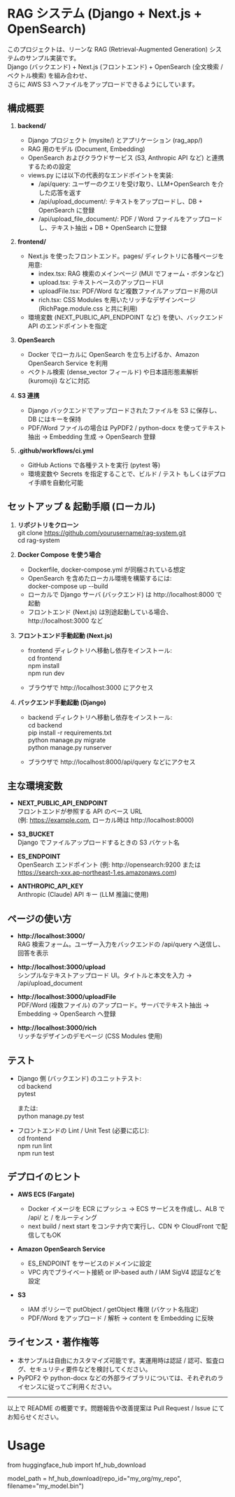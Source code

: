 # RAG システム (Django + Next.js + OpenSearch)

このプロジェクトは、リーンな RAG (Retrieval-Augmented Generation) システムのサンプル実装です。  
Django (バックエンド) + Next.js (フロントエンド) + OpenSearch (全文検索 / ベクトル検索) を組み合わせ、  
さらに AWS S3 へファイルをアップロードできるようにしています。

## 構成概要

1. **backend/**  
   - Django プロジェクト (mysite/) とアプリケーション (rag_app/)  
   - RAG 用のモデル (Document, Embedding)  
   - OpenSearch およびクラウドサービス (S3, Anthropic API など) と連携するための設定  
   - views.py には以下の代表的なエンドポイントを実装:  
     - /api/query: ユーザーのクエリを受け取り、LLM+OpenSearch を介した応答を返す  
     - /api/upload_document/: テキストをアップロードし、DB + OpenSearch に登録  
     - /api/upload_file_document/: PDF / Word ファイルをアップロードし、テキスト抽出 + DB + OpenSearch に登録  

2. **frontend/**  
   - Next.js を使ったフロントエンド。pages/ ディレクトリに各種ページを用意:  
     - index.tsx: RAG 検索のメインページ (MUI でフォーム・ボタンなど)  
     - upload.tsx: テキストベースのアップロードUI  
     - uploadFile.tsx: PDF/Word など複数ファイルアップロード用のUI  
     - rich.tsx: CSS Modules を用いたリッチなデザインページ (RichPage.module.css と共に利用)  
   - 環境変数 (NEXT_PUBLIC_API_ENDPOINT など) を使い、バックエンド API のエンドポイントを指定  

3. **OpenSearch**  
   - Docker でローカルに OpenSearch を立ち上げるか、Amazon OpenSearch Service を利用  
   - ベクトル検索 (dense_vector フィールド) や日本語形態素解析 (kuromoji) などに対応  

4. **S3 連携**  
   - Django バックエンドでアップロードされたファイルを S3 に保存し、DB にはキーを保持  
   - PDF/Word ファイルの場合は PyPDF2 / python-docx を使ってテキスト抽出 → Embedding 生成 → OpenSearch 登録  

5. **.github/workflows/ci.yml**  
   - GitHub Actions で各種テストを実行 (pytest 等)  
   - 環境変数や Secrets を指定することで、ビルド / テスト もしくはデプロイ手順を自動化可能  

## セットアップ & 起動手順 (ローカル)

1. **リポジトリをクローン**  
   git clone https://github.com/yourusername/rag-system.git  
   cd rag-system  

2. **Docker Compose を使う場合**  
   - Dockerfile, docker-compose.yml が同梱されている想定  
   - OpenSearch を含めたローカル環境を構築するには:  
     docker-compose up --build  
   - ローカルで Django サーバ (バックエンド) は http://localhost:8000 で起動  
   - フロントエンド (Next.js) は別途起動している場合、http://localhost:3000 など  

3. **フロントエンド手動起動 (Next.js)**  
   - frontend ディレクトリへ移動し依存をインストール:  
     cd frontend  
     npm install  
     npm run dev  

   - ブラウザで http://localhost:3000 にアクセス  

4. **バックエンド手動起動 (Django)**  
   - backend ディレクトリへ移動し依存をインストール:  
     cd backend  
     pip install -r requirements.txt  
     python manage.py migrate  
     python manage.py runserver  

   - ブラウザで http://localhost:8000/api/query などにアクセス  

## 主な環境変数

- **NEXT_PUBLIC_API_ENDPOINT**  
  フロントエンドが参照する API のベース URL  
  (例: https://example.com, ローカル時は http://localhost:8000)

- **S3_BUCKET**  
  Django でファイルアップロードするときの S3 バケット名  

- **ES_ENDPOINT**  
  OpenSearch エンドポイント (例: http://opensearch:9200 または https://search-xxx.ap-northeast-1.es.amazonaws.com)

- **ANTHROPIC_API_KEY**  
  Anthropic (Claude) API キー (LLM 推論に使用)

## ページの使い方

- **http://localhost:3000/**  
  RAG 検索フォーム。ユーザー入力をバックエンドの /api/query へ送信し、回答を表示  

- **http://localhost:3000/upload**  
  シンプルなテキストアップロード UI。タイトルと本文を入力 → /api/upload_document  

- **http://localhost:3000/uploadFile**  
  PDF/Word (複数ファイル) のアップロード。サーバでテキスト抽出 → Embedding → OpenSearch へ登録  

- **http://localhost:3000/rich**  
  リッチなデザインのデモページ (CSS Modules 使用)

## テスト

- Django 側 (バックエンド) のユニットテスト:  
  cd backend  
  pytest  

  または:  
  python manage.py test  

- フロントエンドの Lint / Unit Test (必要に応じ):  
  cd frontend  
  npm run lint  
  npm run test  

## デプロイのヒント

- **AWS ECS (Fargate)**  
  - Docker イメージを ECR にプッシュ → ECS サービスを作成し、ALB で /api/ と / をルーティング  
  - next build / next start をコンテナ内で実行し、CDN や CloudFront で配信してもOK  

- **Amazon OpenSearch Service**  
  - ES_ENDPOINT をサービスのドメインに設定  
  - VPC 内でプライベート接続 or IP-based auth / IAM SigV4 認証などを設定  

- **S3**  
  - IAM ポリシーで putObject / getObject 権限 (バケット名指定)  
  - PDF/Word をアップロード / 解析 → content を Embedding に反映  

## ライセンス・著作権等

- 本サンプルは自由にカスタマイズ可能です。実運用時は認証 / 認可、監査ログ、セキュリティ要件などを検討してください。  
- PyPDF2 や python-docx などの外部ライブラリについては、それぞれのライセンスに従ってご利用ください。

---
以上で README の概要です。問題報告や改善提案は Pull Request / Issue にてお知らせください。

# Usage
from huggingface_hub import hf_hub_download

model_path = hf_hub_download(repo_id="my_org/my_repo", filename="my_model.bin")